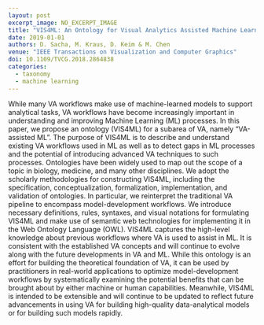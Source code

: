 ```yaml
---
layout: post
excerpt_image: NO_EXCERPT_IMAGE
title: "VIS4ML: An Ontology for Visual Analytics Assisted Machine Learning"
date: 2019-01-01
authors: D. Sacha, M. Kraus, D. Keim & M. Chen
venue: "IEEE Transactions on Visualization and Computer Graphics"
doi: 10.1109/TVCG.2018.2864838
categories:
  - taxonomy
  - machine learning
---
```

While many VA workflows make use of machine-learned models to support analytical tasks, VA workflows have become increasingly important in understanding and improving Machine Learning (ML) processes. In this paper, we propose an ontology (VIS4ML) for a subarea of VA, namely “VA-assisted ML”. The purpose of VIS4ML is to describe and understand existing VA workflows used in ML as well as to detect gaps in ML processes and the potential of introducing advanced VA techniques to such processes. Ontologies have been widely used to map out the scope of a topic in biology, medicine, and many other disciplines. We adopt the scholarly methodologies for constructing VIS4ML, including the specification, conceptualization, formalization, implementation, and validation of ontologies. In particular, we reinterpret the traditional VA pipeline to encompass model-development workflows. We introduce necessary definitions, rules, syntaxes, and visual notations for formulating VIS4ML and make use of semantic web technologies for implementing it in the Web Ontology Language (OWL). VIS4ML captures the high-level knowledge about previous workflows where VA is used to assist in ML. It is consistent with the established VA concepts and will continue to evolve along with the future developments in VA and ML. While this ontology is an effort for building the theoretical foundation of VA, it can be used by practitioners in real-world applications to optimize model-development workflows by systematically examining the potential benefits that can be brought about by either machine or human capabilities. Meanwhile, VIS4ML is intended to be extensible and will continue to be updated to reflect future advancements in using VA for building high-quality data-analytical models or for building such models rapidly.

